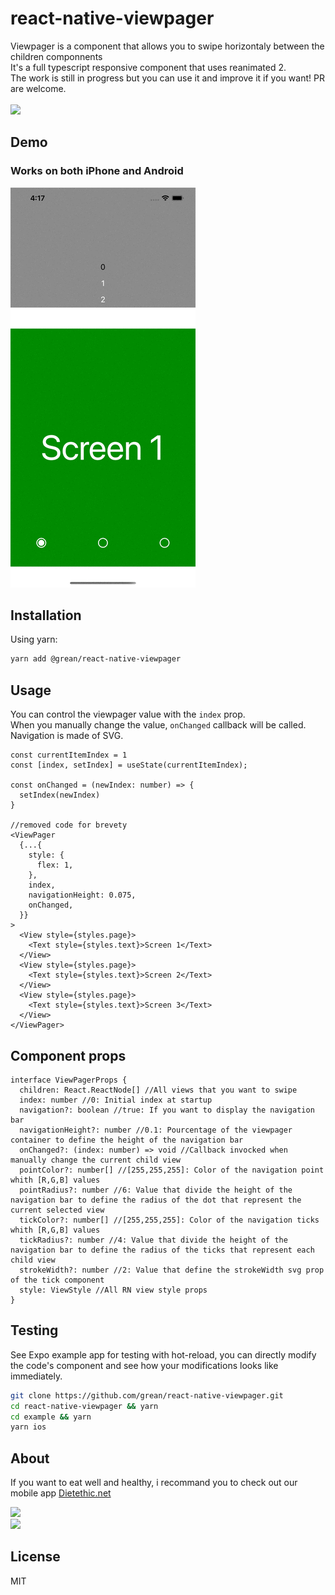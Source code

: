 # react-native-viewpager
Viewpager is a component that allows you to swipe horizontaly between the children componnents<br/>
It's a full typescript responsive component that uses reanimated 2.<br/>
The work is still in progress but you can use it and improve it if you want! PR are welcome.<br/>
<br/>
<a align="center" href="https://www.npmjs.com/package/@grean/react-native-viewpager">
  <img src="https://img.shields.io/npm/v/@grean/react-native-viewpager" />
</a>

## Demo
### Works on both iPhone and Android
![Example](./assets/demo.gif)

## Installation
Using yarn:

```sh
yarn add @grean/react-native-viewpager
```

## Usage
You can control the viewpager value with the ```index``` prop.<br/>
When you manually change the value, ```onChanged``` callback will be called.<br/>
Navigation is made of SVG.

```tsx
const currentItemIndex = 1
const [index, setIndex] = useState(currentItemIndex);

const onChanged = (newIndex: number) => {
  setIndex(newIndex)
}

//removed code for brevety
<ViewPager
  {...{
    style: {
      flex: 1,
    },
    index,
    navigationHeight: 0.075,
    onChanged,
  }}
>
  <View style={styles.page}>
    <Text style={styles.text}>Screen 1</Text>
  </View>
  <View style={styles.page}>
    <Text style={styles.text}>Screen 2</Text>
  </View>
  <View style={styles.page}>
    <Text style={styles.text}>Screen 3</Text>
  </View>
</ViewPager>
```

## Component props
```tsx
interface ViewPagerProps {
  children: React.ReactNode[] //All views that you want to swipe
  index: number //0: Initial index at startup
  navigation?: boolean //true: If you want to display the navigation bar
  navigationHeight?: number //0.1: Pourcentage of the viewpager container to define the height of the navigation bar
  onChanged?: (index: number) => void //Callback invocked when manually change the current child view
  pointColor?: number[] //[255,255,255]: Color of the navigation point whith [R,G,B] values
  pointRadius?: number //6: Value that divide the height of the navigation bar to define the radius of the dot that represent the current selected view
  tickColor?: number[] //[255,255,255]: Color of the navigation ticks whith [R,G,B] values
  tickRadius?: number //4: Value that divide the height of the navigation bar to define the radius of the ticks that represent each child view
  strokeWidth?: number //2: Value that define the strokeWidth svg prop of the tick component
  style: ViewStyle //All RN view style props
}
```

## Testing
See Expo example app for testing with hot-reload, you can directly modify the code's component and see how your modifications looks like immediately.
```sh
git clone https://github.com/grean/react-native-viewpager.git
cd react-native-viewpager && yarn
cd example && yarn
yarn ios
```

## About
If you want to eat well and healthy, i recommand you to check out our mobile app [Dietethic.net](https://dietethic.net)<br/>

<a align="center" href="https://github.com/grean?tab=followers">
  <img src="https://img.shields.io/github/followers/grean?label=Follow%20%40grean&style=social" />
</a>
<br />
<a align="center" href="https://twitter.com/reanGuillaume">
  <img src="https://img.shields.io/twitter/follow/reanGuillaume?label=Follow%20%40reanGuillaume&style=social" />
</a>

## License 
MIT
